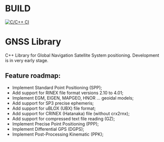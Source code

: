 BUILD 
=====

[![C/C++ CI](https://github.com/carrilhoac/kepler/actions/workflows/c-cpp.yml/badge.svg)](https://github.com/carrilhoac/kepler/actions/workflows/c-cpp.yml)

GNSS Library
============

C++ Library for Global Navigation Satellite System positioning.
Development is in very early stage.


Feature roadmap:
----------------

- Implement Standard Point Positioning (SPP);
- Add support for RINEX file format versions 2.10 to 4.01;
- Implement EGM, EIGEN, MAPGEO, HNOR ... geoidal models;
- Add support for SP3 precise ephemeris;
- Add support for uBLOX (UBX) file format;
- Add support for CRINEX (Hatanaka) file (without crx2rnx);
- Add support for compressed text file reading (GZ);
- Implement Precise Point Positioning (PPP);
- Implement Differential GPS (DGPS);
- Implement Post-Processing Kinematic (PPK);
